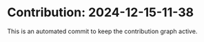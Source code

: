 # Contribution: 2024-12-15-11-38
This is an automated commit to keep the contribution graph active.
